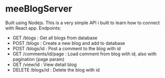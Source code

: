 # meeBlogServer
 
Built using Nodejs. This is a very simple API i built to learn how to connect with React app.
Endpoints:
- GET    /blogs            : Get all blogs from database
- POST   /blogs            : Create a new blog and add to database
- POST   /blogs/id         : Post a comment to the blog with id
- GET    /comments/id/page : Load comment from blog with id, also with pagination (page param)
- GET    /view/id          : View detail blog
- DELETE /blogs/id         : Delete the blog with id
